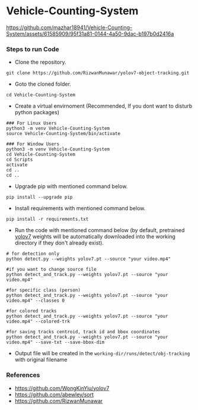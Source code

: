 # Vehicle-Counting-System

https://github.com/mazhar18941/Vehicle-Counting-System/assets/61585909/95f31a81-0144-4a50-9dac-b197b0d2416a

### Steps to run Code
- Clone the repository.
```
git clone https://github.com/RizwanMunawar/yolov7-object-tracking.git
```
- Goto the cloned folder.
```
cd Vehicle-Counting-System
```
- Create a virtual envirnoment (Recommended, If you dont want to disturb python packages)
```
### For Linux Users
python3 -m venv Vehicle-Counting-System
source Vehicle-Counting-System/bin/activate

### For Window Users
python3 -m venv Vehicle-Counting-System
cd Vehicle-Counting-System
cd Scripts
activate
cd ..
cd ..
```
- Upgrade pip with mentioned command below.
```
pip install --upgrade pip
```
- Install requirements with mentioned command below.
```
pip install -r requirements.txt
```
- Run the code with mentioned command below (by default, pretrained [yolov7](https://github.com/WongKinYiu/yolov7/releases/download/v0.1/yolov7.pt) weights will be automatically downloaded into the working directory if they don't already exist).
```
# for detection only
python detect.py --weights yolov7.pt --source "your video.mp4"

#if you want to change source file
python detect_and_track.py --weights yolov7.pt --source "your video.mp4"

#for specific class (person)
python detect_and_track.py --weights yolov7.pt --source "your video.mp4" --classes 0

#for colored tracks 
python detect_and_track.py --weights yolov7.pt --source "your video.mp4" --colored-trk

#for saving tracks centroid, track id and bbox coordinates
python detect_and_track.py --weights yolov7.pt --source "your video.mp4" --save-txt --save-bbox-dim
```

- Output file will be created in the ```working-dir/runs/detect/obj-tracking``` with original filename




 ### References
 - https://github.com/WongKinYiu/yolov7
 - https://github.com/abewley/sort
 - https://github.com/RizwanMunawar
